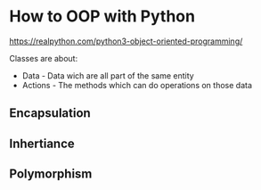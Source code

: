 # How to OOP with Python

https://realpython.com/python3-object-oriented-programming/

Classes are about:
* Data - Data wich are all part of the same entity
* Actions - The methods which can do operations on those data

## Encapsulation

## Inhertiance

## Polymorphism
